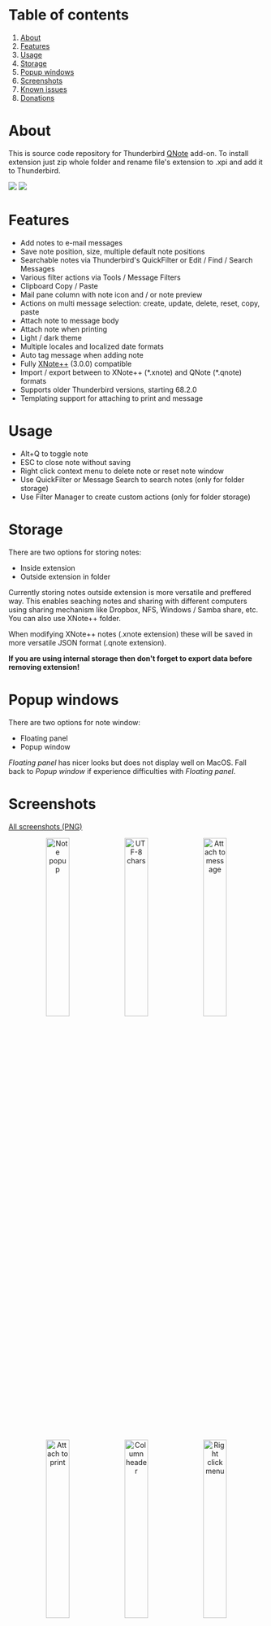 # Table of contents
1. [About](#about)
2. [Features](#features)
3. [Usage](#usage)
4. [Storage](#storage)
5. [Popup windows](#popup-windows)
6. [Screenshots](#screenshots)
7. [Known issues](#known-issues)
8. [Donations](#donations)

# About

This is source code repository for Thunderbird [QNote](https://addons.thunderbird.net/en-US/thunderbird/addon/qnote/) add-on. To install extension just zip whole folder and rename file's extension to .xpi and add it to Thunderbird.

<p><img src="https://img.shields.io/badge/QNote-v0.13.0-brightgreen">
<img src="https://img.shields.io/badge/Thunderbird-v68.2.0%20--%20128.x-brightgreen"></p>

# Features

- Add notes to e-mail messages
- Save note position, size, multiple default note positions
- Searchable notes via Thunderbird's QuickFilter or Edit / Find / Search Messages
- Various filter actions via Tools / Message Filters
- Clipboard Copy / Paste
- Mail pane column with note icon and / or note preview
- Actions on multi message selection: create, update, delete, reset, copy, paste
- Attach note to message body
- Attach note when printing
- Light / dark theme
- Multiple locales and localized date formats
- Auto tag message when adding note
- Fully <a href="https://addons.thunderbird.net/en-US/thunderbird/addon/xnotepp/">XNote++</a> (3.0.0) compatible
- Import / export between to XNote++ (\*.xnote) and QNote (\*.qnote) formats
- Supports older Thunderbird versions, starting 68.2.0
- Templating support for attaching to print and message

# Usage

- Alt+Q to toggle note
- ESC to close note without saving
- Right click context menu to delete note or reset note window
- Use QuickFilter or Message Search to search notes (only for folder storage)
- Use Filter Manager to create custom actions (only for folder storage)

# Storage

There are two options for storing notes:

- Inside extension
- Outside extension in folder

Currently storing notes outside extension is more versatile and preffered way. This enables seaching notes and sharing with different computers using sharing mechanism like Dropbox, NFS, Windows / Samba share, etc. You can also use XNote++ folder.

When modifying XNote++ notes (.xnote extension) these will be saved in more versatile JSON format (.qnote extension).

__If you are using internal storage then don't forget to export data before removing extension!__

# Popup windows

There are two options for note window:

- Floating panel
- Popup window

_Floating panel_ has nicer looks but does not display well on MacOS. Fall back to _Popup window_ if experience difficulties with _Floating panel_.

# Screenshots

<p><a href="thunderbird.net/screenshots/_combined.png">All screenshots (PNG)</a></p>

<p align="center" width="100%">
<img width="30%" src="thunderbird.net/screenshots/note.jpg" alt="Note popup">
<img width="30%" src="thunderbird.net/screenshots/utf8chars.jpg" alt="UTF-8 chars">
<img width="30%" src="thunderbird.net/screenshots/attach_message.jpg" alt="Attach to message">
</p>
<p align="center" width="100%">
<img width="30%" src="thunderbird.net/screenshots/attach_print.jpg" alt="Attach to print">
<img width="30%" src="thunderbird.net/screenshots/column.jpg" alt="Column header">
<img width="30%" src="thunderbird.net/screenshots/menu.jpg" alt="Right click menu">
</p>
<p align="center" width="100%">
<img width="30%" src="thunderbird.net/screenshots/quick_filter.jpg" alt="Searchable notes">
<img width="30%" src="thunderbird.net/screenshots/options1.jpg" alt="Options page 1">
<img width="30%" src="thunderbird.net/screenshots/options2.jpg" alt="Options page 2">
</p>
<p align="center" width="100%">
<img width="30%" src="thunderbird.net/screenshots/filters.jpg" alt="Message filters">
<img width="30%" src="thunderbird.net/screenshots/search.jpg" alt="Message search">
</p>

# Known issues
- Column handler text preview does not work with TB115 and newer
- QuickFilter does not work with TB115 and newer. You can still use message search.
- Search and filters working only when using _folder storage_ option.
- Does not work very well together with <a href="https://addons.thunderbird.net/en-US/thunderbird/addon/gmail-conversation-view/">Conversations</a> plugin.
- TB 91.x versions does not work well on Macs when using _Floating panel_ window option.

# Donations

I enjoy some [beer (EUR)](https://www.paypal.com/donate/?hosted_button_id=CCFL84AMQKV4S) or [beer (USD)](https://www.paypal.com/donate/?hosted_button_id=NKF22QJS87LWN) now and then. Much appreciated! ;)

# Icons
Very nice icons grabbed from [Gartoon Redux Action Icons Pack](https://www.iconarchive.com/show/gartoon-action-icons-by-gartoon-team.html)
